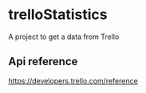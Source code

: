 # trelloStatistics
A project to get a data from Trello

## Api reference
https://developers.trello.com/reference
